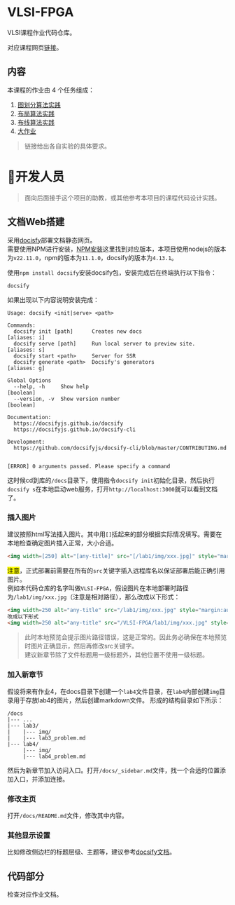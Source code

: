 # VLSI-FPGA
VLSI课程作业代码仓库。

对应课程网页[链接](https://customized-computing.github.io/VLSI-FPGA/)。

## 内容
本课程的作业由 4 个任务组成：
1. [图划分算法实践](https://customized-computing.github.io/VLSI-FPGA/#/lab1/lab1_problem)
2. [布局算法实践](https://customized-computing.github.io/VLSI-FPGA/#/lab2/lab2_problem)
3. [布线算法实践](https://customized-computing.github.io/VLSI-FPGA/#/lab3/lab3_problem)
4. [大作业](https://customized-computing.github.io/VLSI-FPGA/#/labFinal)

> 链接给出各自实验的具体要求。

# 🔨开发人员

> 面向后面接手这个项目的助教，或其他参考本项目的课程代码设计实践。

## 文档Web搭建

采用[docisfy](https://docsify.js.org/)部署文档静态网页。<br>
需要使用NPM进行安装，[NPM安装](https://npm.nodejs.cn/cli/v11/configuring-npm/install)这里找到对应版本，本项目使用nodejs的版本为`v22.11.0`，npm的版本为`11.1.0`，docsify的版本为`4.13.1`。

使用`npm install docsify`安装docsify包，安装完成后在终端执行以下指令：
```shell
docsify
```
如果出现以下内容说明安装完成：
```shell
Usage: docsify <init|serve> <path>

Commands:
  docsify init [path]      Creates new docs                         [aliases: i]
  docsify serve [path]     Run local server to preview site.        [aliases: s]
  docsify start <path>     Server for SSR
  docsify generate <path>  Docsify's generators                     [aliases: g]

Global Options
  --help, -h     Show help                                             [boolean]
  --version, -v  Show version number                                   [boolean]

Documentation:
  https://docsifyjs.github.io/docsify
  https://docsifyjs.github.io/docsify-cli

Development:
  https://github.com/docsifyjs/docsify-cli/blob/master/CONTRIBUTING.md


[ERROR] 0 arguments passed. Please specify a command
```

这时候cd到库的`/docs`目录下，使用指令`docsify init`初始化目录，然后执行`docsify s`在本地启动web服务，打开`http://localhost:3000`就可以看到文档了。

### 插入图片

建议按照html写法插入图片。其中用`[]`括起来的部分根据实际情况填写。需要在本地检查确定图片插入正常，大小合适。
```markdown
<img width=[250] alt="[any-title]" src="[/lab1/img/xxx.jpg]" style="margin:auto; display:flex;">
```
<mark>注意</mark>，正式部署前需要在所有的`src`关键字插入远程库名以保证部署后能正确引用图片。<br>
例如本代码仓库的名字叫做`VLSI-FPGA`，假设图片在本地部署时路径为`/lab1/img/xxx.jpg`（注意是相对路径），那么改成以下形式：
```markdown
<img width=250 alt="any-title" src="/lab1/img/xxx.jpg" style="margin:auto; display:flex;">
改成以下形式
<img width=250 alt="any-title" src="/VLSI-FPGA/lab1/img/xxx.jpg" style="margin:auto; display:flex;">
```

> 此时本地预览会提示图片路径错误，这是正常的。因此务必确保在本地预览时图片正确显示，然后再修改src关键字。<br>
> 建议新章节除了文件标题用一级标题外，其他位置不使用一级标题。

### 加入新章节

假设将来有作业4，在docs目录下创建一个`lab4`文件目录，在`lab4`内部创建`img`目录用于存放lab4的图片，然后创建markdown文件。
形成的结构目录如下所示：
```shell
/docs
|--- ...
|--- lab3/
|    |--- img/
|    |--- lab3_problem.md
|--- lab4/
     |--- img/
     |--- lab4_problem.md
```

然后为新章节加入访问入口。打开`/docs/_sidebar.md`文件，找一个合适的位置添加入口，并添加连接。

### 修改主页

打开`/docs/README.md`文件，修改其中内容。

### 其他显示设置

比如修改侧边栏的标题层级、主题等，建议参考[docsify文档](https://docsify.js.org/#/)。

## 代码部分

检查对应作业文档。
